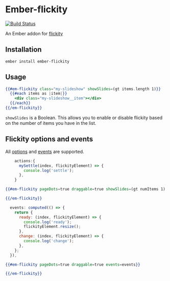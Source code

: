 # Ember-flickity

[![Build Status](https://travis-ci.org/travelbank/ember-flickity.svg?branch=develop)](https://travis-ci.org/travelbank/ember-flickity)

An Ember addon for [flickity](http://flickity.metafizzy.co/)

## Installation

```
ember install ember-flickity
```

## Usage

```handlebars
{{#em-flickity class="my-slideshow" showSlides=(gt items.length 1)}}
  {{#each items as |item|}}
    <div class="my-slideshow__item"></div>
  {{/each}}
{{/em-flickity}}
```

`showSlides` is a Boolean. This allows you to enable or disable flickity based on the
number of items you have in the list.

## Flickity options and events

All [options][flickityOptions] and [events][flickityEvents] are supported.

[flickityEvents]: http://flickity.metafizzy.co/events.html#flickity-events
[flickityOptions]: http://flickity.metafizzy.co/options.html

```javascript
    actions:{
      mySettle(index, flickityElement) => {
        console.log('settle');
      },
    }
```
```handlebars
{{#em-flickity pageDots=true draggable=true showSlides=(gt numItems 1) settle=(action 'mySettle')}}

{{/em-flickity}}
```
```javascript
  events: computed(() => {
    return {
      ready: (index, flickityElement) => {
        console.log('ready');
        flickityElement.resize();
      },
      change: (index, flickityElement) => {
        console.log('change');
      },
    };
  }),
```
```handlebars
{{#em-flickity pageDots=true draggable=true events=events}}

{{/em-flickity}}
```